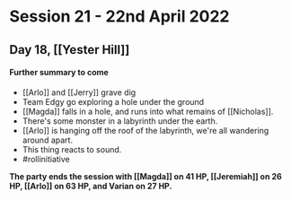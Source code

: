 # Session 21 - 22nd April 2022
## Day 18, [[Yester Hill]]


#### Further summary to come
- [[Arlo]] and [[Jerry]] grave dig
- Team Edgy go exploring a hole under the ground
- [[Magda]] falls in a hole, and runs into what remains of [[Nicholas]]. 
- There's some monster in a labyrinth under the earth.
- [[Arlo]] is hanging off the roof of the labyrinth, we're all wandering around apart.
- This thing reacts to sound.
- #rollinitiative


**The party ends the session with [[Magda]] on 41 HP, [[Jeremiah]] on 26 HP, [[Arlo]] on 63 HP, and Varian on 27 HP.**